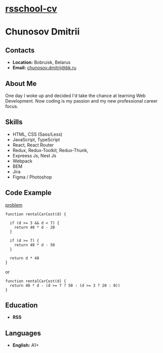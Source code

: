 # **[rsschool-cv](https://ley-na.github.io/rsschool-cv/)**

# Chunosov Dmitrii

## Contacts

- **Location:** Bobruisk, Belarus
- **Email:** chunosov.dmitrij@bk.ru

## About Me

One day I woke up and decided I'd take the chance at learning Web Development. 
Now coding is my passion and my new professional career focus.

## Skills

- HTML, CSS (Sass/Less)
- JavaScript, TypeScript
- React, React Router
- Redux, Redux-Toolkit, Redux-Thunk,
- Expreess Js, Nest Js
- Webpack
- BEM
- Jira
- Figma / Photoshop

## Code Example
[problem](https://www.codewars.com/kata/568d0dd208ee69389d000016)

```
function rentalCarCost(d) {

  if (d >= 3 && d < 7) {
    return 40 * d - 20
  }
  
  if (d >= 7) {
    return 40 * d - 50
  }
  
  return d * 40
}
```
or
```
function rentalCarCost(d) {
  return 40 * d - (d >= 7 ? 50 : (d >= 3 ? 20 : 0))
}
```

## Education

- **RSS**

## Languages

- **English:** A1+

